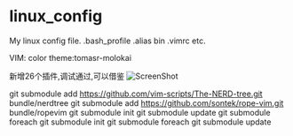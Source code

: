 linux_config
============

My linux config file. .bash_profile .alias bin .vimrc etc.


VIM:
color theme:tomasr-molokai

新增26个插件,调试通过,可以借鉴
![ScreenShot](https://raw.github.com/wklken/linux_config/master/vim/gui_vim.png)



git submodule add https://github.com/vim-scripts/The-NERD-tree.git bundle/nerdtree
git submodule add https://github.com/sontek/rope-vim.git bundle/ropevim
git submodule init
git submodule update
git submodule foreach git submodule init
git submodule foreach git submodule update
